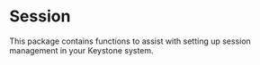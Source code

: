 <!--[meta]
section: utilities
title: Session
[meta]-->

# Session

This package contains functions to assist with setting up session management in your Keystone system.
